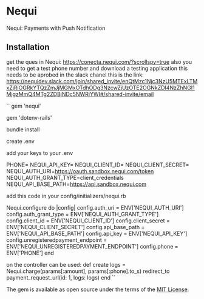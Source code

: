 # Nequi

Nequi: Payments with Push Notification

## Installation

get the ques in Nequi: <https://conecta.nequi.com/?scrollspy=true>
also you need to get a test phone number and download a testing application
this needs to be aprobed in the slack chanel this is the link:
<https://nequidev.slack.com/join/shared_invite/enQtMzc1Njc3NzU5MTExLTMxZjRiOGRkYTQzZmJjMGMxOTdhODg3NzcwZjUzOTE2OGNkZDI4NzZhNGI1MjgzMmQ4MTg2ZDBjNDc5NWRjYWI#/shared-invite/email>

``
  gem 'nequi'

  gem 'dotenv-rails'
  
  bundle install

  create .env

  add your keys to your .env
  
  PHONE=
  NEQUI_API_KEY=
  NEQUI_CLIENT_ID=
  NEQUI_CLIENT_SECRET=
  NEQUI_AUTH_URI=<https://oauth.sandbox.nequi.com/token>
  NEQUI_AUTH_GRANT_TYPE=client_credentials
  NEQUI_API_BASE_PATH=<https://api.sandbox.nequi.com>

  add this code in your config/initializers/nequi.rb

  Nequi.configure do |config|
    config.auth_uri = ENV['NEQUI_AUTH_URI']
    config.auth_grant_type = ENV['NEQUI_AUTH_GRANT_TYPE']
    config.client_id = ENV['NEQUI_CLIENT_ID']
    config.client_secret = ENV['NEQUI_CLIENT_SECRET']
    config.api_base_path = ENV['NEQUI_API_BASE_PATH']
    config.api_key = ENV['NEQUI_API_KEY']
    config.unregisteredpayment_endpoint = ENV['NEQUI_UNREGISTEREDPAYMENT_ENDPOINT']
    config.phone = ENV['PHONE']
  end

  on the controller can be used:
    def create
      logs = Nequi.charge(params[:amount], params[:phone].to_s)
      redirect_to payment_request_url(id: 1, logs: logs)
    end
``

The gem is available as open source under the terms of the [MIT License](https://opensource.org/licenses/MIT).
